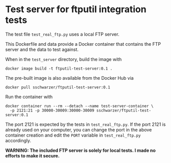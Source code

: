 # Test server for ftputil integration tests

The test file `test_real_ftp.py` uses a local FTP server.

This Dockerfile and data provide a Docker container that contains the FTP
server and the data to test against.

When in the `test_server` directory, build the image with
```
docker image build -t ftputil-test-server:0.1 .
```

The pre-built image is also available from the Docker Hub via
```
docker pull sschwarzer/ftputil-test-server:0.1
```

Run the container with
```
docker container run --rm --detach --name test-server-container \
  -p 2121:21 -p 30000-30009:30000-30009 sschwarzer/ftputil-test-server:0.1
```

The port 2121 is expected by the tests in `test_real_ftp.py`. If the port 2121
is already used on your computer, you can change the port in the above
container creation and edit the `PORT` variable in `test_real_ftp.py`
accordingly.

**WARNING: The included FTP server is solely for local tests. I made no efforts
to make it secure.**
